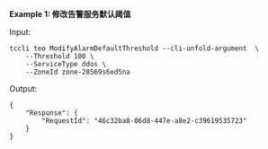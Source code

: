 **Example 1: 修改告警服务默认阈值**



Input: 

```
tccli teo ModifyAlarmDefaultThreshold --cli-unfold-argument  \
    --Threshold 100 \
    --ServiceType ddos \
    --ZoneId zone-28569s6od5na
```

Output: 
```
{
    "Response": {
        "RequestId": "46c32ba8-06d8-447e-a8e2-c39619535723"
    }
}
```


